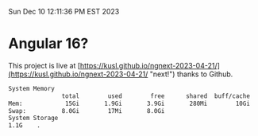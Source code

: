 Sun Dec 10 12:11:36 PM EST 2023

# Angular 16?


This project is live at [https://kusl.github.io/ngnext-2023-04-21/](https://kusl.github.io/ngnext-2023-04-21/ "next!") thanks to Github.

```bash
System Memory
               total        used        free      shared  buff/cache   available
Mem:            15Gi       1.9Gi       3.9Gi       280Mi        10Gi        13Gi
Swap:          8.0Gi        17Mi       8.0Gi
System Storage
1.1G	.
```
```bash
